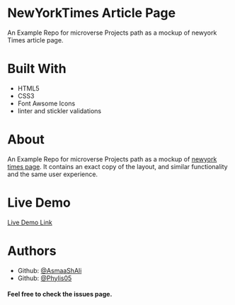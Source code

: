 # NewYorkTimes Article Page
An Example Repo for microverse Projects path as a mockup of newyork Times article page. 

# Built With
* HTML5
* CSS3
* Font Awsome Icons
* linter and stickler validations

# About
An Example Repo for microverse Projects path as a mockup of [newyork times page](https://www.nytimes.com/2014/03/18/science/space/detection-of-waves-in-space-buttresses-landmark-theory-of-big-bang.html?_r=0).
It contains an exact copy of the layout, and similar functionality and the same user experience. 

# Live Demo
[Live Demo Link](https://rawcdn.githack.com/AsmaaShAli/newYorkTimesPage/61e780baa4e1d47ace48c20be9e0702c7489f326/index.html)

# Authors
* Github: [@AsmaaShAli](https://github.com/AsmaaShAli/)
* Github: [@Phylis05](https://github.com/Phylis05)

#### Feel free to check the issues page.
